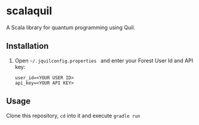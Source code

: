 # scalaquil

A Scala library for quantum programming using Quil. 

## Installation

1. Open `~/.jquilconfig.properties ` and enter your Forest User Id and API key:

   ```
   user_id=<YOUR USER ID>
   api_key=<YOUR API KEY>
   ```

## Usage
Clone this repository, `cd` into it and execute `gradle run`